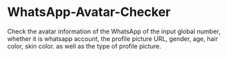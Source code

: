# WhatsApp-Avatar-Checker
Check the avatar information of the WhatsApp of the input global number, whether it is whatsapp account, the profile picture URL, gender, age, hair color, skin color. as well as the type of profile picture.
